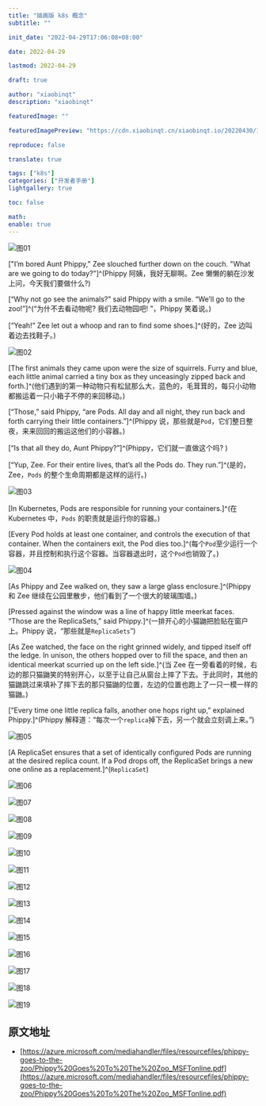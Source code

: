 ```yaml
---
title: "插画版 k8s 概念"
subtitle: ""

init_date: "2022-04-29T17:06:08+08:00"

date: 2022-04-29

lastmod: 2022-04-29

draft: true

author: "xiaobinqt"
description: "xiaobinqt"

featuredImage: ""

featuredImagePreview: "https://cdn.xiaobinqt.cn/xiaobinqt.io/20220430/15df17b2917a4554ade3acdf9a36f693.jpg"

reproduce: false

translate: true

tags: ["k8s"]
categories: ["开发者手册"]
lightgallery: true

toc: false

math:
enable: true
---
```


<!-- author： xiaobinqt -->
<!-- email： xiaobinqt@163.com -->
<!-- https://xiaobinqt.github.io -->
<!-- https://www.xiaobinqt.cn -->


![图01](https://cdn.xiaobinqt.cn/xiaobinqt.io/20220429/f7ee10bd67824f8b906460bb165b6ba1.jpg "图01")

["I’m bored Aunt Phippy," Zee slouched further down on the couch. "What are we going to do today?"]^(Phippy 阿姨，我好无聊啊。Zee 懒懒的躺在沙发上问，今天我们要做什么?)

[“Why not go see the animals?” said Phippy with a smile. “We’ll go to the zoo!”]^(“为什不去看动物呢? 我们去动物园吧! ”，Phippy 笑着说。)

[“Yeah!” Zee let out a whoop and ran to find some shoes.]^(好的，Zee 边叫着边去找鞋子。)

![图02](https://cdn.xiaobinqt.cn/xiaobinqt.io/20220429/36b0deef329e499cbc304763fdd43f14.jpg '图02')

[The first animals they came upon were the size of squirrels. Furry and blue, each little animal carried a tiny box as they unceasingly zipped back and forth.]^(他们遇到的第一种动物只有松鼠那么大，蓝色的，毛茸茸的，每只小动物都搬运着一只小箱子不停的来回移动。)

[“Those,” said Phippy, “are Pods. All day and all night, they run back and forth carrying their little containers.”]^(Phippy 说，那些就是`Pod`，它们整日整夜，来来回回的搬运这他们的小容器。)

[“Is that all they do, Aunt Phippy?”]^(Phippy，它们就一直做这个吗? )

[“Yup, Zee. For their entire lives, that’s all the Pods do. They run.”]^(是的，Zee，`Pods` 的整个生命周期都是这样的运行。)

![图03](https://cdn.xiaobinqt.cn/xiaobinqt.io/20220429/44fda6bf920c4cae8a0554451c979364.jpg '图03')

[In Kubernetes, Pods are responsible for running your containers.]^(在 Kubernetes 中，`Pods` 的职责就是运行你的容器。) 

[Every Pod holds at least one container, and controls the execution of that container. When the containers exit, the Pod dies too.]^(每个`Pod`至少运行一个容器，并且控制和执行这个容器。当容器退出时，这个`Pod`也销毁了。)

![图04](https://cdn.xiaobinqt.cn/xiaobinqt.io/20220429/638781951dfd4e178a246522e6fc986e.jpg '图04')

[As Phippy and Zee walked on, they saw a large glass enclosure.]^(Phippy 和 Zee 继续在公园里散步，他们看到了一个很大的玻璃围墙。)

[Pressed against the window was a line of happy little meerkat faces. “Those are the ReplicaSets,” said Phippy.]^(一排开心的小猫鼬把脸贴在窗户上。Phippy 说，“那些就是`ReplicaSets`”)

[As Zee watched, the face on the right grinned widely, and tipped itself off the ledge. In unison, the others hopped over to fill the space, and then an identical meerkat scurried up on the left side.]^(当 Zee 在一旁看着的时候，右边的那只猫鼬笑的特别开心，以至于让自己从窗台上摔了下去。于此同时，其他的猫鼬跳过来填补了摔下去的那只猫鼬的位置，左边的位置也跑上了一只一模一样的猫鼬。)

[“Every time one little replica falls, another one hops right up,” explained Phippy.]^(Phippy 解释道：“每次一个`replica`掉下去，另一个就会立刻调上来。”)


![图05](https://cdn.xiaobinqt.cn/xiaobinqt.io/20220429/4bc26c18830245028b463d414581c5f8.jpg '图05')

[A ReplicaSet ensures that a set of identically configured Pods are running at the desired replica count. If a Pod drops off, the ReplicaSet brings a new one online as a replacement.]^(`ReplicaSet`)

![图06](https://cdn.xiaobinqt.cn/xiaobinqt.io/20220429/200b652d782447199dc73651b5ab0789.jpg '图06')

![图07](https://cdn.xiaobinqt.cn/xiaobinqt.io/20220429/889bc11e5c5a4e588ad08f0e8737dfcb.jpg?imageView2/0/q/75|watermark/2/text/eGlhb2JpbnF0/font/dmlqYXlh/fontsize/1000/fill/IzVDNUI1Qg==/dissolve/52/gravity/SouthEast/dx/15/dy/15)

![图08](https://cdn.xiaobinqt.cn/xiaobinqt.io/20220429/1345a06a5b4d444c8663b1dfeef3cc88.jpg?imageView2/0/q/75|watermark/2/text/eGlhb2JpbnF0/font/dmlqYXlh/fontsize/1000/fill/IzVDNUI1Qg==/dissolve/52/gravity/SouthEast/dx/15/dy/15)

![图09](https://cdn.xiaobinqt.cn/xiaobinqt.io/20220429/998c0a99223a466493aecf04128def70.png?imageView2/0/q/75|watermark/2/text/eGlhb2JpbnF0/font/dmlqYXlh/fontsize/1000/fill/IzVDNUI1Qg==/dissolve/52/gravity/SouthEast/dx/15/dy/15)

![图10](https://cdn.xiaobinqt.cn/xiaobinqt.io/20220429/47c1b2a9315a40d28a585ee5ec667710.jpg?imageView2/0/q/75|watermark/2/text/eGlhb2JpbnF0/font/dmlqYXlh/fontsize/1000/fill/IzVDNUI1Qg==/dissolve/52/gravity/SouthEast/dx/15/dy/15)

![图11](https://cdn.xiaobinqt.cn/xiaobinqt.io/20220429/74634b048fb34610829f0e5671174bdb.png?imageView2/0/q/75|watermark/2/text/eGlhb2JpbnF0/font/dmlqYXlh/fontsize/1000/fill/IzVDNUI1Qg==/dissolve/52/gravity/SouthEast/dx/15/dy/15)

![图12](https://cdn.xiaobinqt.cn/xiaobinqt.io/20220429/54517d42c2724ca2acdb7e11e40a43e6.jpg?imageView2/0/q/75|watermark/2/text/eGlhb2JpbnF0/font/dmlqYXlh/fontsize/1000/fill/IzVDNUI1Qg==/dissolve/52/gravity/SouthEast/dx/15/dy/15)

![图13](https://cdn.xiaobinqt.cn/xiaobinqt.io/20220429/3f3a2bfdb773407facab918b89eedf27.png?imageView2/0/q/75|watermark/2/text/eGlhb2JpbnF0/font/dmlqYXlh/fontsize/1000/fill/IzVDNUI1Qg==/dissolve/52/gravity/SouthEast/dx/15/dy/15)

![图14](https://cdn.xiaobinqt.cn/xiaobinqt.io/20220429/ddaf8050df8e420e917f72d12d9b6be8.jpg?imageView2/0/q/75|watermark/2/text/eGlhb2JpbnF0/font/dmlqYXlh/fontsize/1000/fill/IzVDNUI1Qg==/dissolve/52/gravity/SouthEast/dx/15/dy/15)

![图15](https://cdn.xiaobinqt.cn/xiaobinqt.io/20220429/98b2a7b2f3ea4427972309094277c634.png?imageView2/0/q/75|watermark/2/text/eGlhb2JpbnF0/font/dmlqYXlh/fontsize/1000/fill/IzVDNUI1Qg==/dissolve/52/gravity/SouthEast/dx/15/dy/15)

![图16](https://cdn.xiaobinqt.cn/xiaobinqt.io/20220429/5c3c05ddb23e492eb749d8f863af816a.jpg?imageView2/0/q/75|watermark/2/text/eGlhb2JpbnF0/font/dmlqYXlh/fontsize/1000/fill/IzVDNUI1Qg==/dissolve/52/gravity/SouthEast/dx/15/dy/15)

![图17](https://cdn.xiaobinqt.cn/xiaobinqt.io/20220429/5d7f1fa91e3f403e85bdf6b5194cb470.jpg?imageView2/0/q/75|watermark/2/text/eGlhb2JpbnF0/font/dmlqYXlh/fontsize/1000/fill/IzVDNUI1Qg==/dissolve/52/gravity/SouthEast/dx/15/dy/15)

![图18](https://cdn.xiaobinqt.cn/xiaobinqt.io/20220429/d2c324b48e954fbc9f2c584cfa6a0c6b.jpg?imageView2/0/q/75|watermark/2/text/eGlhb2JpbnF0/font/dmlqYXlh/fontsize/1000/fill/IzVDNUI1Qg==/dissolve/52/gravity/SouthEast/dx/15/dy/15)

![图19](https://cdn.xiaobinqt.cn/xiaobinqt.io/20220429/733d2f6bece641cf889f69fff7840aa8.jpg?imageView2/0/q/75|watermark/2/text/eGlhb2JpbnF0/font/dmlqYXlh/fontsize/1000/fill/IzVDNUI1Qg==/dissolve/52/gravity/SouthEast/dx/15/dy/15)

## 原文地址

+ [https://azure.microsoft.com/mediahandler/files/resourcefiles/phippy-goes-to-the-zoo/Phippy%20Goes%20To%20The%20Zoo_MSFTonline.pdf](https://azure.microsoft.com/mediahandler/files/resourcefiles/phippy-goes-to-the-zoo/Phippy%20Goes%20To%20The%20Zoo_MSFTonline.pdf)




